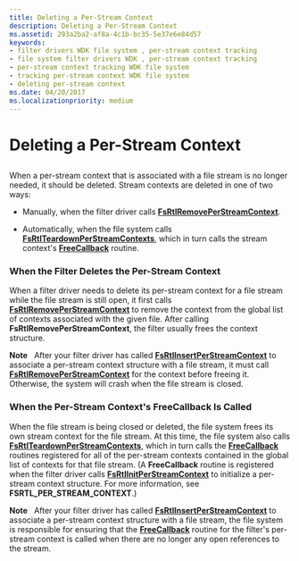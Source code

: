 ```yaml
---
title: Deleting a Per-Stream Context
description: Deleting a Per-Stream Context
ms.assetid: 293a2ba2-af8a-4c1b-bc35-5e37e6e84d57
keywords:
- filter drivers WDK file system , per-stream context tracking
- file system filter drivers WDK , per-stream context tracking
- per-stream context tracking WDK file system
- tracking per-stream context WDK file system
- deleting per-stream context
ms.date: 04/20/2017
ms.localizationpriority: medium
---
```


# Deleting a Per-Stream Context


## <span id="ddk_deleting_a_per_stream_context_if"></span><span id="DDK_DELETING_A_PER_STREAM_CONTEXT_IF"></span>


When a per-stream context that is associated with a file stream is no longer needed, it should be deleted. Stream contexts are deleted in one of two ways:

-   Manually, when the filter driver calls [**FsRtlRemovePerStreamContext**](https://msdn.microsoft.com/library/windows/hardware/ff547238).

-   Automatically, when the file system calls [**FsRtlTeardownPerStreamContexts**](https://msdn.microsoft.com/library/windows/hardware/ff547295), which in turn calls the stream context's [**FreeCallback**](https://msdn.microsoft.com/library/windows/hardware/ff547357) routine.

### <span id="When_the_Filter_Deletes_the_Per-Stream_Context"></span><span id="when_the_filter_deletes_the_per-stream_context"></span><span id="WHEN_THE_FILTER_DELETES_THE_PER-STREAM_CONTEXT"></span>When the Filter Deletes the Per-Stream Context

When a filter driver needs to delete its per-stream context for a file stream while the file stream is still open, it first calls [**FsRtlRemovePerStreamContext**](https://msdn.microsoft.com/library/windows/hardware/ff547238) to remove the context from the global list of contexts associated with the given file. After calling **FsRtlRemovePerStreamContext**, the filter usually frees the context structure.

**Note**   After your filter driver has called [**FsRtlInsertPerStreamContext**](https://msdn.microsoft.com/library/windows/hardware/ff546194) to associate a per-stream context structure with a file stream, it must call [**FsRtlRemovePerStreamContext**](https://msdn.microsoft.com/library/windows/hardware/ff547238) for the context before freeing it. Otherwise, the system will crash when the file stream is closed.

 

### <span id="When_the_Per-Stream_Context_s_FreeCallback_Is_Called"></span><span id="when_the_per-stream_context_s_freecallback_is_called"></span><span id="WHEN_THE_PER-STREAM_CONTEXT_S_FREECALLBACK_IS_CALLED"></span>When the Per-Stream Context's FreeCallback Is Called

When the file stream is being closed or deleted, the file system frees its own stream context for the file stream. At this time, the file system also calls [**FsRtlTeardownPerStreamContexts**](https://msdn.microsoft.com/library/windows/hardware/ff547295), which in turn calls the [**FreeCallback**](https://msdn.microsoft.com/library/windows/hardware/ff547357) routines registered for all of the per-stream contexts contained in the global list of contexts for that file stream. (A **FreeCallback** routine is registered when the filter driver calls [**FsRtlInitPerStreamContext**](https://docs.microsoft.com/windows-hardware/drivers/ddi/ntifs/nf-ntifs-fsrtlinitperstreamcontext) to initialize a per-stream context structure. For more information, see **FSRTL\_PER\_STREAM\_CONTEXT**.)

**Note**   After your filter driver has called [**FsRtlInsertPerStreamContext**](https://msdn.microsoft.com/library/windows/hardware/ff546194) to associate a per-stream context structure with a file stream, the file system is responsible for ensuring that the [**FreeCallback**](https://msdn.microsoft.com/library/windows/hardware/ff547357) routine for the filter's per-stream context is called when there are no longer any open references to the stream.

 

 

 




